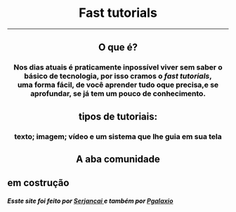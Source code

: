 <html> 

<head> 

<title>fast tutorials</title> 


</head> 

<body text= "black" background= "https://ae01.alicdn.com/kf/HTB1gsQCSpXXXXXzaXXXq6xXFXXXq/3D-Geom-trico-Moderno-Rolo-Papel-de-Parede-para-Paredes-3-D-Grade-de-Fundo-papel.jpg"> 

<h1 align="center"> Fast tutorials </h1><hr /> 

<h2 align="center"> O que é? </h1>
<h3 align="center"> Nos dias atuais é praticamente inpossível viver sem saber o básico de tecnologia, por isso cramos o <i>fast tutorials</i>,<br /> uma forma fácil, de você aprender tudo oque precisa,e se aprofundar, se já tem um pouco de conhecimento.</h3> 

<h2 align="center"> tipos de tutoriais:</h2> 

<h3 align="center"> texto; imagem; vídeo e um sistema que lhe guia em sua tela </h3> 

 

<h2 align="center"> A aba comunidade </h2> 


<h2 aling="center"> em costrução </h2> 




<h5 aling= "center"> Esste site foi feito por <a href= "https://github.com/Serjancai"> Serjancai </a> e também por <a href= "https://github.com/PGalaxio"> Pgalaxio </a>

</body>
 










</html>

